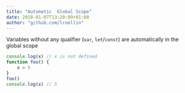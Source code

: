 ```yaml
---
title: "Automatic  Global Scope"
date: 2018-01-07T13:20:09+01:00
author: "github.com/lroellin"
---
```


Variables without any qualifier (`var`, `let`/`const`) are automatically in the global scope

```js
console.log(x) // x is not defined
function foo() {
    x = 5
}
foo()
console.log(x) // 5
```